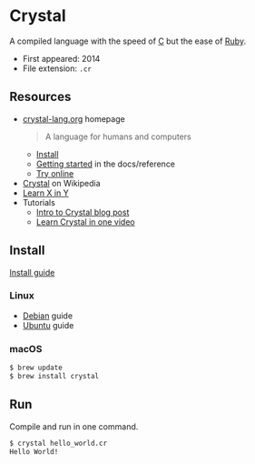 # Crystal

A compiled language with the speed of [C](../C/) but the ease of [Ruby](../Ruby/).

- First appeared: 2014
- File extension: `.cr`


## Resources

- [crystal-lang.org](https://crystal-lang.org/) homepage
    > A language for humans and computers
    - [Install](https://crystal-lang.org/install/)
    - [Getting started](https://crystal-lang.org/reference/getting_started/) in the docs/reference
    - [Try online](https://play.crystal-lang.org/#/cr)
- [Crystal](https://en.wikipedia.org/wiki/Crystal_(programming_language)) on Wikipedia
- [Learn X in Y](https://learnxinyminutes.com/docs/crystal/)
- Tutorials
    - [Intro to Crystal blog post](https://rollout.io/blog/an-introduction-to-crystal-fast-as-c-slick-as-ruby/)
    - [Learn Crystal in one video](https://www.youtube.com/watch?v=DxFP-Wjqtsc)


## Install

[Install guide](https://crystal-lang.org/install/)

### Linux

- [Debian](https://crystal-lang.org/install/on_debian/) guide
- [Ubuntu](https://crystal-lang.org/install/on_ubuntu/) guide


### macOS

```sh
$ brew update
$ brew install crystal
```

## Run

Compile and run in one command.

```sh
$ crystal hello_world.cr
Hello World!
```
